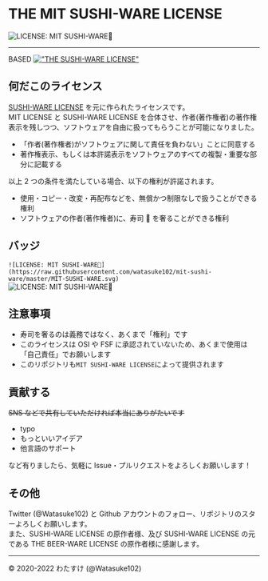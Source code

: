 # THE MIT SUSHI-WARE LICENSE

![LICENSE: MIT SUSHI-WARE🍣](https://raw.githubusercontent.com/watasuke102/mit-sushi-ware/master/MIT-SUSHI-WARE.svg)

---

BASED [!["THE SUSHI-WARE LICENSE"](https://img.shields.io/badge/license-SUSHI--WARE%F0%9F%8D%A3-blue.svg)](https://github.com/MakeNowJust/sushi-ware)

## 何だこのライセンス

[SUSHI-WARE LICENSE](https://github.com/MakeNowJust/sushi-ware) を元に作られたライセンスです。  
MIT LICENSE と SUSHI-WARE LICENSE を合体させ、作者(著作権者)の著作権表示を残しつつ、ソフトウェアを自由に扱ってもらうことが可能になりました。

- 「作者(著作権者)がソフトウェアに関して責任を負わない」ことに同意する
- 著作権表示、もしくは本許諾表示をソフトウェアのすべての複製・重要な部分に記載する

以上 2 つの条件を満たしている場合、以下の権利が許諾されます。

- 使用・コピー・改変・再配布などを、無償かつ制限なしで扱うことができる権利
- ソフトウェアの作者(著作権者)に、寿司 🍣 を奢ることができる権利

## バッジ

`![LICENSE: MIT SUSHI-WARE🍣](https://raw.githubusercontent.com/watasuke102/mit-sushi-ware/master/MIT-SUSHI-WARE.svg)`  
![LICENSE: MIT SUSHI-WARE🍣](https://raw.githubusercontent.com/watasuke102/mit-sushi-ware/master/MIT-SUSHI-WARE.svg)

## 注意事項

- 寿司を奢るのは義務ではなく、あくまで「権利」です
- このライセンスは OSI や FSF に承認されていないため、あくまで使用は「自己責任」でお願いします
- このリポジトリも`MIT SUSHI-WARE LICENSE`によって提供されます

## 貢献する

~~SNS などで共有していただければ本当にありがたいです~~

- typo
- もっといいアイデア
- 他言語のサポート

など有りましたら、気軽に Issue・プルリクエストをよろしくお願いします！

## その他

Twitter (@Watasuke102) と Github アカウントのフォロー、リポジトリのスターよろしくお願いします。  
また、SUSHI-WARE LICENSE の原作者様、及び SUSHI-WARE LICENSE の元である THE BEER-WARE LICENSE の原作者様に感謝します。

---

© 2020-2022 わたすけ (@Watasuke102)
